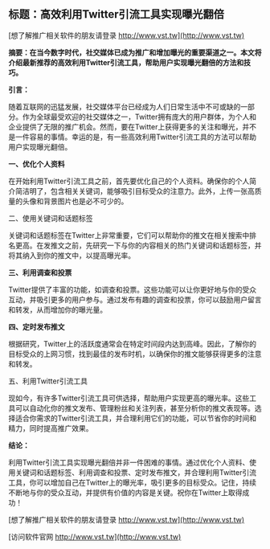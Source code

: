 ## **标题：高效利用Twitter引流工具实现曝光翻倍**

[想了解推广相关软件的朋友请登录 http://www.vst.tw](http://www.vst.tw)

**摘要：在当今数字时代，社交媒体已成为推广和增加曝光的重要渠道之一。本文将介绍最新推荐的高效利用Twitter引流工具，帮助用户实现曝光翻倍的方法和技巧。**

**引言：**

随着互联网的迅猛发展，社交媒体平台已经成为人们日常生活中不可或缺的一部分。作为全球最受欢迎的社交媒体之一，Twitter拥有庞大的用户群体，为个人和企业提供了无限的推广机会。然而，要在Twitter上获得更多的关注和曝光，并不是一件容易的事情。幸运的是，有一些高效利用Twitter引流工具的方法可以帮助用户实现曝光翻倍。

**一、优化个人资料**

在开始利用Twitter引流工具之前，首先要优化自己的个人资料。确保你的个人简介简洁明了，包含相关关键词，能够吸引目标受众的注意力。此外，上传一张高质量的头像和背景图片也是必不可少的。

二、使用关键词和话题标签

关键词和话题标签在Twitter上非常重要，它们可以帮助你的推文在相关搜索中排名更高。在发推文之前，先研究一下与你的内容相关的热门关键词和话题标签，并将其纳入到你的推文中，以提高曝光率。

**三、利用调查和投票**

Twitter提供了丰富的功能，如调查和投票。这些功能可以让你更好地与你的受众互动，并吸引更多的用户参与。通过发布有趣的调查和投票，你可以鼓励用户留言和转发，从而增加你的曝光量。

**四、定时发布推文**

根据研究，Twitter上的活跃度通常会在特定时间段内达到高峰。因此，了解你的目标受众的上网习惯，找到最佳的发布时机，以确保你的推文能够获得更多的注意和转发。

五、利用Twitter引流工具

现如今，有许多Twitter引流工具可供选择，帮助用户实现更高的曝光率。这些工具可以自动化你的推文发布、管理粉丝和关注列表，甚至分析你的推文表现等。选择适合你需求的Twitter引流工具，并合理利用它们的功能，可以节省你的时间和精力，同时提高推广效果。

**结论：**

利用Twitter引流工具实现曝光翻倍并非一件困难的事情。通过优化个人资料、使用关键词和话题标签、利用调查和投票、定时发布推文，并合理利用Twitter引流工具，你可以增加自己在Twitter上的曝光率，吸引更多的目标受众。记住，持续不断地与你的受众互动，并提供有价值的内容是关键。祝你在Twitter上取得成功！

[想了解推广相关软件的朋友请登录 http://www.vst.tw](http://www.vst.tw)


[访问软件官网 http://www.vst.tw](http://www.vst.tw)
